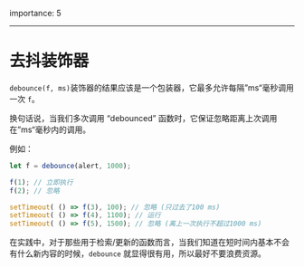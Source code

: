 importance: 5

---

# 去抖装饰器

`debounce(f, ms)`装饰器的结果应该是一个包装器，它最多允许每隔”ms“毫秒调用一次 `f`。

换句话说，当我们多次调用 “debounced” 函数时，它保证忽略距离上次调用在”ms“毫秒内的调用。

例如：

```js no-beautify
let f = debounce(alert, 1000);

f(1); // 立即执行
f(2); // 忽略

setTimeout( () => f(3), 100); // 忽略 (只过去了100 ms)
setTimeout( () => f(4), 1100); // 运行
setTimeout( () => f(5), 1500); // 忽略 (离上一次执行不超过1000 ms)
```

在实践中，对于那些用于检索/更新的函数而言，当我们知道在短时间内基本不会有什么新内容的时候，`debounce` 就显得很有用，所以最好不要浪费资源。
